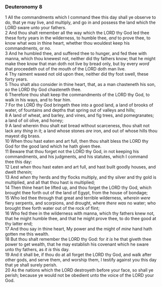 ### Deuteronomy 8

1 All the commandments which I command thee this day shall ye observe to do, that ye may live, and multiply, and go in and possess the land which the LORD sware unto your fathers.  
2 And thou shalt remember all the way which the LORD thy God led thee these forty years in the wilderness, to humble thee, *and* to prove thee, to know what *was* in thine heart, whether thou wouldest keep his commandments, or no.  
3 And he humbled thee, and suffered thee to hunger, and fed thee with manna, which thou knewest not, neither did thy fathers know; that he might make thee know that man doth not live by bread only, but by every *word* that proceedeth out of the mouth of the LORD doth man live.  
4 Thy raiment waxed not old upon thee, neither did thy foot swell, these forty years.  
5 Thou shalt also consider in thine heart, that, as a man chasteneth his son, *so* the LORD thy God chasteneth thee.  
6 Therefore thou shalt keep the commandments of the LORD thy God, to walk in his ways, and to fear him.  
7 For the LORD thy God bringeth thee into a good land, a land of brooks of water, of fountains and depths that spring out of valleys and hills;  
8 A land of wheat, and barley, and vines, and fig trees, and pomegranates; a land of oil olive, and honey;  
9 A land wherein thou shalt eat bread without scarceness, thou shalt not lack any *thing* in it; a land whose stones *are* iron, and out of whose hills thou mayest dig brass.  
10 When thou hast eaten and art full, then thou shalt bless the LORD thy God for the good land which he hath given thee.  
11 Beware that thou forget not the LORD thy God, in not keeping his commandments, and his judgments, and his statutes, which I command thee this day:  
12 Lest *when* thou hast eaten and art full, and hast built goodly houses, and dwelt *therein*;  
13 And *when* thy herds and thy flocks multiply, and thy silver and thy gold is multiplied, and all that thou hast is multiplied;  
14 Then thine heart be lifted up, and thou forget the LORD thy God, which brought thee forth out of the land of Egypt, from the house of bondage;  
15 Who led thee through that great and terrible wilderness, *wherein were* fiery serpents, and scorpions, and drought, where *there was* no water; who brought thee forth water out of the rock of flint;  
16 Who fed thee in the wilderness with manna, which thy fathers knew not, that he might humble thee, and that he might prove thee, to do thee good at thy latter end;  
17 And thou say in thine heart, My power and the might of *mine* hand hath gotten me this wealth.  
18 But thou shalt remember the LORD thy God: for *it is* he that giveth thee power to get wealth, that he may establish his covenant which he sware unto thy fathers, as *it is* this day.  
19 And it shall be, if thou do at all forget the LORD thy God, and walk after other gods, and serve them, and worship them, I testify against you this day that ye shall surely perish.  
20 As the nations which the LORD destroyeth before your face, so shall ye perish; because ye would not be obedient unto the voice of the LORD your God.  
